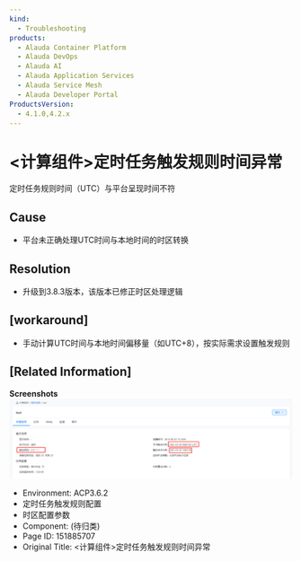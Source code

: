 ```yaml
---
kind:
  - Troubleshooting
products:
  - Alauda Container Platform
  - Alauda DevOps
  - Alauda AI
  - Alauda Application Services
  - Alauda Service Mesh
  - Alauda Developer Portal
ProductsVersion:
  - 4.1.0,4.2.x
---
```

<!-- A type of document that involves encountering a fault, diagnosing it, performing root cause analysis, and providing solutions. -->

# <计算组件>定时任务触发规则时间异常

定时任务规则时间（UTC）与平台呈现时间不符

## Cause
- 平台未正确处理UTC时间与本地时间的时区转换

## Resolution
- 升级到3.8.3版本，该版本已修正时区处理逻辑

## [workaround]
- 手动计算UTC时间与本地时间偏移量（如UTC+8），按实际需求设置触发规则

## [Related Information]
**Screenshots**
![](assets/ji-suan-zu-jian-ding-shi-ren-wu-hong-fa-gui-ze-shi-jian-yi-chang/image2023-6-25_23-42-50.png)
- Environment: ACP3.6.2
- 定时任务触发规则配置
- 时区配置参数
- Component: (待归类)
- Page ID: 151885707
- Original Title: <计算组件>定时任务触发规则时间异常
